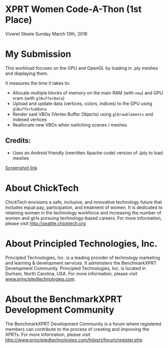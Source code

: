 XPRT Women Code-A-Thon (1st Place)
==================================
Viveret Steele
Sunday March 13th, 2016

My Submission
=============
This workload focuses on the GPU and OpenGL by loading in .ply meshes and displaying them.

It measures the time it takes to:

  * Allocate multiple blocks of memory on the main RAM (with `new`) and GPU vram (with `glBufferData`)
  * Upload and update data (vertices, colors, indices) to the GPU using `glBufferSubData`
  * Render said VBOs (Vertex Buffer Objects) using `glDrawElements` and indexed vertices
  * Reallocate new VBOs when switching scenes / meshes

Credits:
--------

  * Uses an Android friendly (rewritten Apache code) version of Jply to load meshes

[Screenshot link](./docs/Screenshot_2016-03-13-19-46-55.png)

About ChickTech
===============
ChickTech envisions a safe, inclusive, and innovative technology future that includes equal pay, participation, and treatment of women. It is dedicated to retaining women in the technology workforce and increasing the number of women and girls pursuing technology-based careers. For more information, please visit http://seattle.chicktech.org

About Principled Technologies, Inc.
===================================
Principled Technologies, Inc. is a leading provider of technology marketing and learning & development services. It administers the BenchmarkXPRT Development Community. Principled Technologies, Inc. is located in Durham, North Carolina, USA. For more information, please visit www.principledtechnologies.com.

About the BenchmarkXPRT Development Community
=============================================
The BenchmarkXPRT Development Community is a forum where registered members can contribute to the process of creating and improving the XPRTs. For more information, please visit http://www.principledtechnologies.com/hdxprt/forum/register.php
